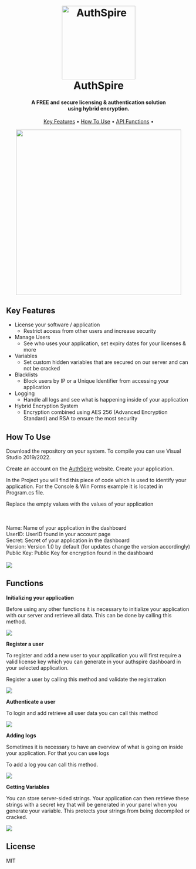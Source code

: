 
<h1 align="center">
  <br>
  <a href="https://authspire.com"><img src="https://i.ibb.co/KxvFZ5B/logo.png" alt="AuthSpire" width="200"></a>
  <br>
  AuthSpire
  <br>
</h1>

<h4 align="center">A FREE and secure licensing & authentication solution<br>using hybrid encryption.</h4>

<p align="center">
  <a href="#key-features">Key Features</a> •
  <a href="#how-to-use">How To Use</a> •
  <a href="#functions">API Functions</a> •
</p>

<div align="center">
    <img src="https://media.giphy.com/media/V6v60D0r4St0xXNJqo/giphy.gif" width="450"> 
</div>


## Key Features

* License your software / application
  - Restrict access from other users and increase security
* Manage Users
  - See who uses your application, set expiry dates for your licenses & more
* Variables
  - Set custom hidden variables that are secured on our server and can not be cracked
* Blacklists
  - Block users by IP or a Unique Identifier from accessing your application
* Logging
  - Handle all logs and see what is happening inside of your application
* Hybrid Encryption System
  - Encryption combined using AES 256 (Advanced Encryption Standard) and RSA to ensure the most security

## How To Use

Download the repository on your system. To compile you can use Visual Studio 2019/2022. 

Create an account on the <a href="https://authspire.com/sign-up">AuthSpire</a> website.
Create your application.


In the Project you will find this piece of code which is used to identify your application.
For the Console & Win Forms example it is located in Program.cs file.

Replace the empty values with the values of your application


<br>
<br>
Name: Name of your application in the dashboard<br>
UserID: UserID found in your account page<br>
Secret: Secret of your application in the dashboard<br>
Version: Version 1.0 by default (for updates change the version accordingly)<br>
Public Key: Public Key for encryption found in the dashboard<br>
<br>

<img src="https://i.ibb.co/Xtm9nJd/Screenshot-2022-12-04-061841.png">

## Functions

<b>Initializing your application</b>

Before using any other functions it is necessary to initialize your application with our server and retrieve all data.
This can be done by calling this method.

<img src="https://i.ibb.co/f93jbf0/init.png">

<b>Register a user</b>

To register and add a new user to your application you will first require a valid license key which you can generate in 
your authspire dashboard in your selected application.

Register a user by calling this method and validate the registration

<img src="https://i.ibb.co/tPzBY8v/register.png">


<b>Authenticate a user</b>

To login and add retrieve all user data you can call this method

<img src="https://i.ibb.co/84Rjb42/login.png">


<b>Adding logs</b>

Sometimes it is necessary to have an overview of what is going on inside your application. For that you can use logs

To add a log you can call this method.

<img src="https://i.ibb.co/xGDtGBM/addlog.png">

<b>Getting Variables</b>

You can store server-sided strings. Your application can then retrieve these strings with a secret key that will be generated in your panel
when you generate your variable. This protects your strings from being decompiled or cracked.

<img src="https://i.ibb.co/dt49vrD/variable.png">

## License

MIT
